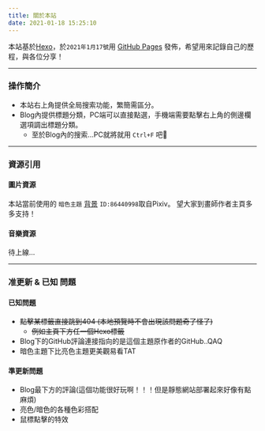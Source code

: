```yaml
---
title: 關於本站
date: 2021-01-18 15:25:10
---
```


本站基於[Hexo](https://hexo.io/zh-tw/)，於`2021年1月17號`用 [GitHub Pages](https://pages.github.com/) 發佈，希望用來記錄自己的歷程，與各位分享！
***

### 操作簡介

* 本站右上角提供全局搜索功能，繁簡需區分。
* Blog內提供標題分類，PC端可以直接點選，手機端需要點擊右上角的側邊欄選項調出標題分類。
  * 至於Blog內的搜索...PC就將就用 `Ctrl+F` 吧🤣

***

### 資源引用

#### 圖片資源

本站當前使用的 `暗色主題` [背景](https://www.pixiv.net/artworks/86440998) `ID:86440998`取自Pixiv。
望大家到畫師作者主頁多多支持！

#### 音樂資源

待上線...

***

### 准更新 & 已知 問題

#### 已知問題

* ~~點擊某標籤直接跳到404 (本地預覽時不會出現該問題奇了怪了)~~
  * ~~例如主頁下方任一個Hexo標籤~~
* Blog下的GitHub評論連接指向的是這個主題原作者的GitHub..QAQ
* 暗色主題下比亮色主題更美觀易看TAT

#### 準更新問題

* Blog最下方的評論(這個功能很好玩啊！！！但是靜態網站部署起來好像有點麻煩)
* 亮色/暗色的各種色彩搭配
* 鼠標點擊的特效
